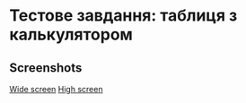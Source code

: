 # Тестове завдання: таблиця з калькулятором
## Screenshots
[Wide screen](assets/wide-screen.png)
[High screen](assets/high-screen.png)